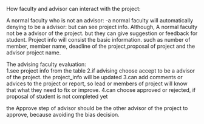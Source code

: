 How faculty and advisor can interact with the project:

A normal faculty who is not an advisor:
    -a normal faculty will automatically denying to be a advisor:
    but can see project info. Although, A normal faculty not be a advisor of the project. but they can give suggestion or feedback for student.
    Project info will consist the basic information. such as number of member, member name, deadline of the project,proposal of project and the advisor project name.
    

The advising faculty evaluation:  
    1.see project info from the table 
    2.if advising choose accept to be a advisor of the project. the project_info will be updated
    3.can add comments or advices to the project or report, so lead or members of project will know that what they need to fix or improve.
    4.can choose approved or rejected, if proposal of student is not completed yet

the Approve step of advisor should be the other advisor of the project to approve, because avoiding the bias decision.
    
    
    
    
    
    